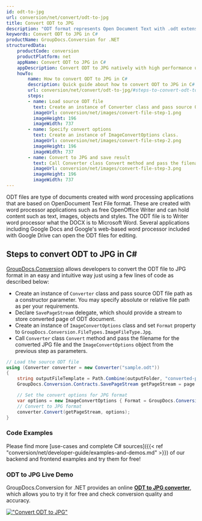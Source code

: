 ```yaml
---
id: odt-to-jpg
url: conversion/net/convert/odt-to-jpg
title: Convert ODT to JPG
description: "ODT format represents Open Document Text with .odt extension. Learn how to convert ODT to JPG file programmatically in C# language using GroupDocs.Conversion for .NET library."
keywords: Convert ODT to JPG in C#
productName: GroupDocs.Conversion for .NET
structuredData:
    productCode: conversion
    productPlatform: net
    appName: Convert ODT to JPG in C#
    appDescription: Convert ODT to JPG natively with high performance using C# language and server side GroupDocs.Conversion for .NET APIs, without the use of any software like Microsoft or Open Office.
    howTo:
        name: How to convert ODT to JPG in C# 
        description: Quick guide about how to convert ODT to JPG in C# with high performance and accuracy.
        url: conversion/net/convert/odt-to-jpg/#steps-to-convert-odt-to-jpg-in-c
        steps:
        - name: Load source ODT file 
          text: Create an instance of Converter class and pass source ODT file path as a constructor parameter. You may specify absolute or relative file path as per your requirements. 
          imageUrl: conversion/net/images/convert-file-step-1.png
          imageHeight: 196
          imageWidth: 737
        - name: Specify convert options 
          text: Create an instance of ImageConvertOptions class.
          imageUrl: conversion/net/images/convert-file-step-2.png
          imageHeight: 196
          imageWidth: 737
        - name: Convert to JPG and save result 
          text: Call Converter class Convert method and pass the filename for the converted HTML file and the ImageConvertOptions object from the previous step as parameters.
          imageUrl: conversion/net/images/convert-file-step-3.png
          imageHeight: 196
          imageWidth: 737
---
```


ODT files are type of documents created with word processing applications that are based on OpenDocument Text File format. These are created with word processor applications such as free OpenOffice Writer and can hold content such as text, images, objects and styles. The ODT file is to Writer word processor what the DOCX is to Microsoft Word. Several applications including Google Docs and Google's web-based word processor included with Google Drive can open the ODT files for editing.

## Steps to convert ODT to JPG in C#

[GroupDocs.Conversion](https://products.groupdocs.com/conversion/net) allows developers to convert the ODT file to JPG format in an easy and intuitive way just using a few lines of code as described below:

* Create an instance of `Converter` class and pass source ODT file path as a constructor parameter. You may specify absolute or relative file path as per your requirements. 
* Declare `SavePageStream` delegate, which should provide a stream to store converted page of ODT document.
* Create an instance of `ImageConvertOptions` class and set `Format` property to `GroupDocs.Conversion.FileTypes.ImageFileType.Jpg`.
* Call `Converter` class `Convert` method and pass the filename for the converted JPG file and the `ImageConvertOptions` object from the previous step as parameters.

```csharp
// Load the source ODT file
using (Converter converter = new Converter("sample.odt"))
{
    string outputFileTemplate = Path.Combine(outputFolder, "converted-page-{0}.jpg");
    GroupDocs.Conversion.Contracts.SavePageStream getPageStream = page => new FileStream(string.Format(outputFileTemplate, page), FileMode.Create);

    // Set the convert options for JPG format
    var options = new ImageConvertOptions { Format = GroupDocs.Conversion.FileTypes.ImageFileType.Jpg };   
    // Convert to JPG format
    converter.Convert(getPageStream, options);
}
```

### Code Examples

Please find more [use-cases and complete C# sources]({{< ref "conversion/net/developer-guide/examples-and-demos.md" >}}) of our backend and frontend examples and try them for free!

### ODT to JPG Live Demo

GroupDocs.Conversion for .NET provides an online [**ODT to JPG converter**](https://products.groupdocs.app/conversion/odt-to-jpg), which allows you to try it for free and check conversion quality and accuracy.

[!["Convert ODT to JPG"](conversion/net/images/convert-to-jpg/convert-odt-to-jpg.png)](https://products.groupdocs.app/conversion/odt-to-jpg)
